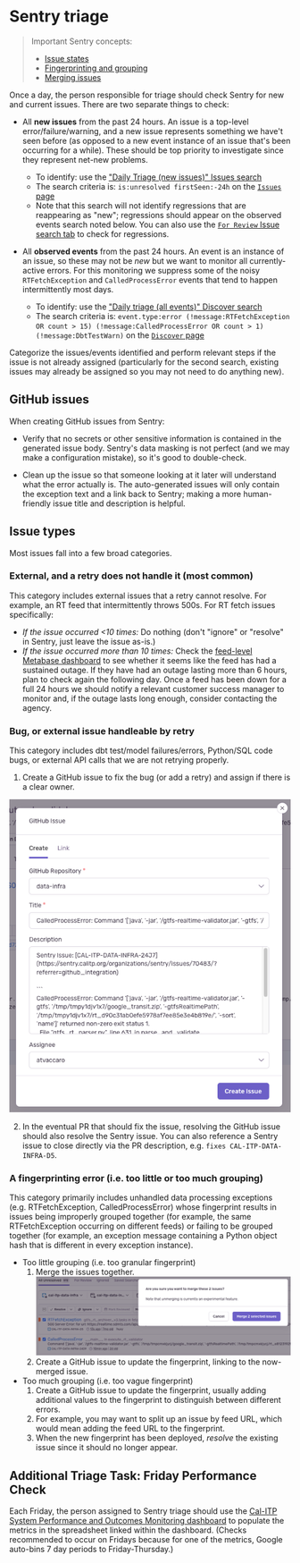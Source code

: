# Sentry triage
> Important Sentry concepts:
> * [Issue states](https://docs.sentry.io/product/issues/states-triage/)
> * [Fingerprinting and grouping](https://docs.sentry.io/product/sentry-basics/grouping-and-fingerprints/)
> * [Merging issues](https://docs.sentry.io/product/data-management-settings/event-grouping/merging-issues/)

Once a day, the person responsible for triage should check Sentry for new and current issues. There are two separate things to check:

* All **new issues** from the past 24 hours. An issue is a top-level error/failure/warning, and a new issue represents something we have't seen before (as opposed to a new event instance of an issue that's been occurring for a while). These should be top priority to investigate since they represent net-new problems.
   * To identify: use the ["Daily Triage (new issues)" Issues search](https://sentry.calitp.org/organizations/sentry/issues/searches/5/?environment=cal-itp-data-infra&project=2)
   * The search criteria is: `is:unresolved firstSeen:-24h` on the [`Issues` page](https://sentry.calitp.org/organizations/sentry/issues/)
   * Note that this search will not identify regressions that are reappearing as "new"; regressions should appear on the observed events search noted below. You can also use the [`For Review` Issue search tab](https://sentry.calitp.org/organizations/sentry/issues/?environment=cal-itp-data-infra&project=2&query=is%3Aunresolved+is%3Afor_review) to check for regressions.

* All **observed events** from the past 24 hours. An event is an instance of an issue, so these may not be *new* but we want to monitor all currently-active errors. For this monitoring we suppress some of the noisy `RTFetchException` and `CalledProcessError` events that tend to happen intermittently most days.
   * To identify: use the ["Daily triage (all events)" Discover search](https://sentry.calitp.org/organizations/sentry/discover/results/?environment=cal-itp-data-infra&id=1&project=2&statsPeriod=24h)
   * The search criteria is: `event.type:error (!message:RTFetchException OR count > 15) (!message:CalledProcessError OR count > 1) (!message:DbtTestWarn)` on the [`Discover` page](https://sentry.calitp.org/organizations/sentry/discover/queries/)

Categorize the issues/events identified and perform relevant steps if the issue is not already assigned (particularly for the second search, existing issues may already be assigned so you may not need to do anything new).

## GitHub issues

When creating GitHub issues from Sentry:

* Verify that no secrets or other sensitive information is contained in the generated issue body. Sentry's data masking is not perfect (and we may make a configuration mistake), so it's good to double-check.

* Clean up the issue so that someone looking at it later will understand what the error actually is. The auto-generated issues will only contain the exception text and a link back to Sentry; making a more human-friendly issue title and description is helpful.

## Issue types

Most issues fall into a few broad categories.

### External, and a retry does not handle it (most common)
This category includes external issues that a retry cannot resolve. For example, an RT feed that intermittently throws 500s. For RT fetch issues specifically:

* *If the issue occurred <10 times:*  Do nothing (don't "ignore" or "resolve" in Sentry, just leave the issue as-is.)
* *If the issue occurred more than 10 times:* Check the [feed-level Metabase dashboard](https://dashboards.calitp.org/dashboard/112-feed-level-v2?date_filter=past3days~&text=Bay%20Area%20511%20Regional%20Alerts&text=Bay%20Area%20511%20Regional%20TripUpdates&text=Bay%20Area%20511%20Regional%20VehiclePositions) to see whether it seems like the feed has had a sustained outage. If they have had an outage lasting more than 6 hours, plan to check again the following day. Once a feed has been down for a full 24 hours we should notify a relevant customer success manager to monitor and, if the outage lasts long enough, consider contacting the agency.

### Bug, or external issue handleable by retry
This category includes dbt test/model failures/errors, Python/SQL code bugs, or external API calls that we are not retrying properly.

1. Create a GitHub issue to fix the bug (or add a retry) and assign if there is a clear owner.

![](create_github_issue_from_sentry.png)

2. In the eventual PR that should fix the issue, resolving the GitHub issue should also resolve the Sentry issue. You can also reference a Sentry issue to close directly via the PR description, e.g. `fixes CAL-ITP-DATA-INFRA-D5`.

### A fingerprinting error (i.e. too little or too much grouping)
This category primarily includes unhandled data processing exceptions (e.g. RTFetchException, CalledProcessError) whose fingerprint results in issues being improperly grouped together (for example, the same RTFetchException occurring on different feeds) or failing to be grouped together (for example, an exception message containing a Python object hash that is different in every exception instance).

* Too little grouping (i.e. too granular fingerprint)
    1. Merge the issues together. ![](sentry_merging.png)
    2. Create a GitHub issue to update the fingerprint, linking to the now-merged issue.
* Too much grouping (i.e. too vague fingerprint)
    1. Create a GitHub issue to update the fingerprint, usually adding additional values to the fingerprint to distinguish between different errors.
    2. For example, you may want to split up an issue by feed URL, which would mean adding the feed URL to the fingerprint.
    3. When the new fingerprint has been deployed, _resolve_ the existing issue since it should no longer appear.

## Additional Triage Task: Friday Performance Check

Each Friday, the person assigned to Sentry triage should use the [Cal-ITP System Performance and Outcomes Monitoring dashboard](https://dashboards.calitp.org/dashboard/138-cal-itp-system-performance-and-outcomes-monitoring?single_date=2023-06-22) to populate the metrics in the spreadsheet linked within the dashboard. (Checks recommended to occur on Fridays because for one of the metrics, Google auto-bins 7 day periods to Friday-Thursday.)
